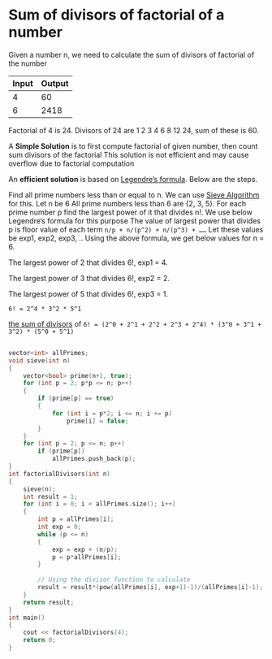 
# Sum of divisors of factorial of a number
Given a number n, we need to calculate the sum of divisors of factorial of the number

|Input|Output| 
|---|---|
|4|60|
|6|2418|

Factorial of 4 is 24. Divisors of 24 are
1 2 3 4 6 8 12 24, sum of these is 60.

A **Simple Solution** is to first compute factorial of given number, then count sum divisors of the factorial
This solution is not efficient and may cause overflow due to factorial computation

An **efficient solution** is based on [Legendre’s formula](https://github.com/Khaled-Mahmmoud/MyCompetitiveProgramming/blob/master/Number%20Theory/Factorial/B%20_%20Legendre%E2%80%99s%20formula.cpp). Below are the steps.

Find all prime numbers less than or equal to n. We can use [Sieve Algorithm](https://github.com/Khaled-Mahmmoud/MyCompetitiveProgramming/blob/master/Number%20Theory/Prime%20Factors%20and%20Sieve%20of%20Eratosthenes.md) for this. Let n be 6
All prime numbers less than 6 are {2, 3, 5}.
For each prime number p find the largest power of it that divides n!. We use below Legendre’s formula for this purpose
The value of largest power that divides p is floor value of each term `n/p + n/(p^2) + n/(p^3) + ……`
Let these values be exp1, exp2, exp3, .. Using the above formula, we get below values for n = 6.


The largest power of 2 that divides 6!, exp1 = 4.

The largest power of 3 that divides 6!, exp2 = 2.

The largest power of 5 that divides 6!, exp3 = 1.

`6! = 2^4 * 3^2 * 5^1`

[the sum of divisors](https://github.com/Khaled-Mahmmoud/MyCompetitiveProgramming/blob/master/Number%20Theory/Prime%20Factorization%20and%20Divisors%20Problems/B%20_%20Sum%20of%20all%20the%20factors%20of%20a%20number.cpp) of `6! = (2^0 + 2^1 + 2^2 + 2^3 + 2^4) * (3^0 + 3^1 + 3^2) * (5^0 + 5^1)`

```cpp

vector<int> allPrimes; 
void sieve(int n) 
{ 
    vector<bool> prime(n+1, true); 
    for (int p = 2; p*p <= n; p++) 
    { 
        if (prime[p] == true) 
        { 
            for (int i = p*2; i <= n; i += p) 
                prime[i] = false; 
        } 
    } 
    for (int p = 2; p <= n; p++) 
        if (prime[p]) 
            allPrimes.push_back(p); 
} 
int factorialDivisors(int n) 
{ 
    sieve(n);
    int result = 1; 
    for (int i = 0; i < allPrimes.size(); i++) 
    { 
        int p = allPrimes[i]; 
        int exp = 0; 
        while (p <= n) 
        { 
            exp = exp + (n/p); 
            p = p*allPrimes[i]; 
        } 
  
        // Using the divisor function to calculate 
        result = result*(pow(allPrimes[i], exp+1)-1)/(allPrimes[i]-1); 
    } 
    return result; 
} 
int main() 
{ 
    cout << factorialDivisors(4); 
    return 0; 
} 
```
